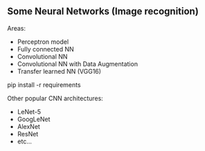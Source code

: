 ## Some Neural Networks (Image recognition)

Areas:
- Perceptron model
- Fully connected NN
- Convolutional NN
- Convolutional NN with Data Augmentation
- Transfer learned NN (VGG16)

pip install -r requirements

Other popular CNN architectures: 
- LeNet-5
- GoogLeNet
- AlexNet
- ResNet
- etc...